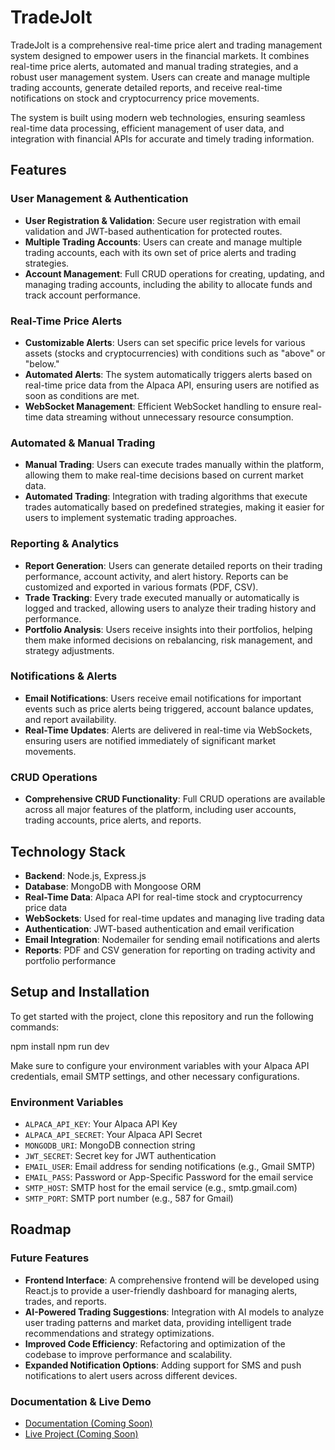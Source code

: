 # TradeJolt

TradeJolt is a comprehensive real-time price alert and trading management system designed to empower users in the financial markets. It combines real-time price alerts, automated and manual trading strategies, and a robust user management system. Users can create and manage multiple trading accounts, generate detailed reports, and receive real-time notifications on stock and cryptocurrency price movements.

The system is built using modern web technologies, ensuring seamless real-time data processing, efficient management of user data, and integration with financial APIs for accurate and timely trading information.

## Features

### User Management & Authentication
- **User Registration & Validation**: Secure user registration with email validation and JWT-based authentication for protected routes.
- **Multiple Trading Accounts**: Users can create and manage multiple trading accounts, each with its own set of price alerts and trading strategies.
- **Account Management**: Full CRUD operations for creating, updating, and managing trading accounts, including the ability to allocate funds and track account performance.

### Real-Time Price Alerts
- **Customizable Alerts**: Users can set specific price levels for various assets (stocks and cryptocurrencies) with conditions such as "above" or "below."
- **Automated Alerts**: The system automatically triggers alerts based on real-time price data from the Alpaca API, ensuring users are notified as soon as conditions are met.
- **WebSocket Management**: Efficient WebSocket handling to ensure real-time data streaming without unnecessary resource consumption.

### Automated & Manual Trading
- **Manual Trading**: Users can execute trades manually within the platform, allowing them to make real-time decisions based on current market data.
- **Automated Trading**: Integration with trading algorithms that execute trades automatically based on predefined strategies, making it easier for users to implement systematic trading approaches.

### Reporting & Analytics
- **Report Generation**: Users can generate detailed reports on their trading performance, account activity, and alert history. Reports can be customized and exported in various formats (PDF, CSV).
- **Trade Tracking**: Every trade executed manually or automatically is logged and tracked, allowing users to analyze their trading history and performance.
- **Portfolio Analysis**: Users receive insights into their portfolios, helping them make informed decisions on rebalancing, risk management, and strategy adjustments.

### Notifications & Alerts
- **Email Notifications**: Users receive email notifications for important events such as price alerts being triggered, account balance updates, and report availability.
- **Real-Time Updates**: Alerts are delivered in real-time via WebSockets, ensuring users are notified immediately of significant market movements.

### CRUD Operations
- **Comprehensive CRUD Functionality**: Full CRUD operations are available across all major features of the platform, including user accounts, trading accounts, price alerts, and reports.

## Technology Stack

- **Backend**: Node.js, Express.js
- **Database**: MongoDB with Mongoose ORM
- **Real-Time Data**: Alpaca API for real-time stock and cryptocurrency price data
- **WebSockets**: Used for real-time updates and managing live trading data
- **Authentication**: JWT-based authentication and email verification
- **Email Integration**: Nodemailer for sending email notifications and alerts
- **Reports**: PDF and CSV generation for reporting on trading activity and portfolio performance

## Setup and Installation

To get started with the project, clone this repository and run the following commands:

npm install
npm run dev

Make sure to configure your environment variables with your Alpaca API credentials, email SMTP settings, and other necessary configurations.

### Environment Variables

*   `ALPACA_API_KEY`: Your Alpaca API Key
*   `ALPACA_API_SECRET`: Your Alpaca API Secret
*   `MONGODB_URI`: MongoDB connection string
*   `JWT_SECRET`: Secret key for JWT authentication
*   `EMAIL_USER`: Email address for sending notifications (e.g., Gmail SMTP)
*   `EMAIL_PASS`: Password or App-Specific Password for the email service
*   `SMTP_HOST`: SMTP host for the email service (e.g., smtp.gmail.com)
*   `SMTP_PORT`: SMTP port number (e.g., 587 for Gmail)

## Roadmap

### Future Features

*   **Frontend Interface**: A comprehensive frontend will be developed using React.js to provide a user-friendly dashboard for managing alerts, trades, and reports.
*   **AI-Powered Trading Suggestions**: Integration with AI models to analyze user trading patterns and market data, providing intelligent trade recommendations and strategy optimizations.
*   **Improved Code Efficiency**: Refactoring and optimization of the codebase to improve performance and scalability.
*   **Expanded Notification Options**: Adding support for SMS and push notifications to alert users across different devices.

### Documentation & Live Demo

*   [Documentation (Coming Soon)](#)
*   [Live Project (Coming Soon)](#)
